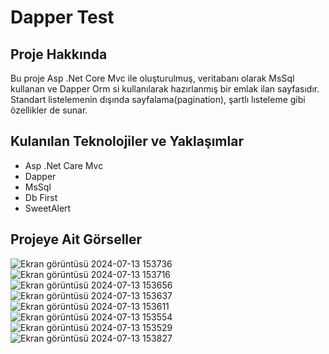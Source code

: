 # Dapper Test

## Proje Hakkında
Bu proje Asp .Net Core Mvc ile oluşturulmuş, veritabanı olarak MsSql kullanan ve Dapper Orm si kullanılarak hazırlanmış bir emlak ilan sayfasıdır.
Standart listelemenin dışında sayfalama(pagination), şartlı lısteleme gibi özellikler de sunar.

## Kulanılan Teknolojiler ve Yaklaşımlar
- Asp .Net Care Mvc
- Dapper
- MsSql
- Db First
- SweetAlert

## Projeye Ait Görseller
![Ekran görüntüsü 2024-07-13 153736](https://github.com/user-attachments/assets/928936ee-ccf4-416a-96e7-4b936c9c4127)
![Ekran görüntüsü 2024-07-13 153716](https://github.com/user-attachments/assets/f746e117-7b95-4f18-ada9-a9200a5d0f8d)
![Ekran görüntüsü 2024-07-13 153656](https://github.com/user-attachments/assets/91bd6d09-edaf-4faf-becc-4de8a9b579d7)
![Ekran görüntüsü 2024-07-13 153637](https://github.com/user-attachments/assets/1672f844-69e9-43a1-9ae9-ef84adcd56c0)
![Ekran görüntüsü 2024-07-13 153611](https://github.com/user-attachments/assets/ebb2154f-f663-4a1d-9cc2-1a37c5502646)
![Ekran görüntüsü 2024-07-13 153554](https://github.com/user-attachments/assets/4567ce9b-8e32-4b92-a815-69a0498d414e)
![Ekran görüntüsü 2024-07-13 153529](https://github.com/user-attachments/assets/6e0c894b-c397-4d2c-a35d-2f80433355e8)
![Ekran görüntüsü 2024-07-13 153827](https://github.com/user-attachments/assets/10bc77bd-1f3e-4865-bdd3-6ca9f1bcff3a)
